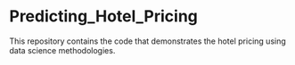 # Predicting_Hotel_Pricing
This repository contains the code that demonstrates the hotel pricing using data science methodologies.
